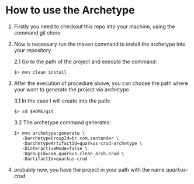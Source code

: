 # How to use the Archetype

1. Firstly you need to checkout this repo into your machine, using the command git clone
2. Now is necessary run the maven command to install the archetype into your repository
   
   2.1 Go to the path of the project and execute the command:
   ``` shell script
   $> mvn clean install
   ```
3. After the execution of procedure above, you can choose the path where your want to generate the project via archetype
   
   3.1 In the case I will create into the path:
   ```
   $> cd $HOME/git
   ``` 
   
   3.2 The archetype command generates:
   ```shell script
   $> mvn archetype:generate \
      -DarchetypeGroupId=br.com.santander \
      -DarchetypeArtifactId=quarkus-crud-archetype \
      -DinteractiveMode=false \
      -DgroupId=com.quarkus.clean_arch.crud \
      -DartifactId=quarkus-crud
   ```
4. probably now, you have the project in your path with the name *quarkus-crud*